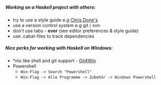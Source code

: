 ##### Working on a Haskell project with others:

 * try to use a style guide e.g [Chris Done's](https://github.com/chrisdone/haskell-style-guide)
 * use a version control system e.g git / svn
 * don't use tabs - **ever** (see editor preferences & style guide)
 * use .cabal-files to track dependencies

##### Nice perks for working with Haskell on Windows:

 * *nix like shell and git support - [Git4Win](https://git-for-windows.github.io/)
 * Powershell
   * `Win-Flag -> Search "Powershell"` 
   * `Win-Flag -> Alle Programme -> Zubehör -> Windows Powershell`